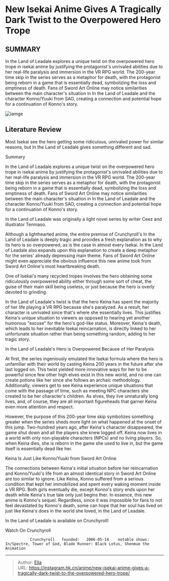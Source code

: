# New Isekai Anime Gives A Tragically Dark Twist to the Overpowered Hero Trope


## SUMMARY 



  In the Land of Leadale explores a unique twist on the overpowered hero trope in isekai anime by justifying the protagonist&#39;s unrivaled abilities due to her real-life paralysis and immersion in the VR RPG world.   The 200-year time skip in the series serves as a metaphor for death, with the protagonist being reborn in a game that is essentially dead, symbolizing the loss and emptiness of death.   Fans of Sword Art Online may notice similarities between the main character&#39;s situation in In the Land of Leadale and the character Konno/Yuuki from SAO, creating a connection and potential hope for a continuation of Konno&#39;s story.  

![iamge]()

## Literature Review

Most Isekai see the hero getting some ridiculous, unrivaled power for similar reasons, but In the Land of Leadale gives something different and sad.


Summary

  In the Land of Leadale explores a unique twist on the overpowered hero trope in isekai anime by justifying the protagonist&#39;s unrivaled abilities due to her real-life paralysis and immersion in the VR RPG world.   The 200-year time skip in the series serves as a metaphor for death, with the protagonist being reborn in a game that is essentially dead, symbolizing the loss and emptiness of death.   Fans of Sword Art Online may notice similarities between the main character&#39;s situation in In the Land of Leadale and the character Konno/Yuuki from SAO, creating a connection and potential hope for a continuation of Konno&#39;s story.  







In the Land of Leadale was originally a light novel series by writer Ceez and illustrator Tenmaso.







Although a lighthearted anime, the entire premise of Crunchyroll&#39;s In the Land of Leadale is deeply tragic and provides a fresh explanation as to why its hero is so overpowered, as is the case in almost every Isekai. In the Land of Leadale also expands upon this explanation to create a deep metaphor for the series&#39; already depressing main theme. Fans of Sword Art Online might even appreciate the obvious influence this new anime took from Sword Art Online&#39;s most heartbreaking death.

One of Isekai&#39;s many recycled tropes involves the hero obtaining some ridiculously overpowered ability either through some sort of cheat, the guise of their main skill being useless, or just because the hero is overly devoted to grinding.

          

In the Land of Leadale&#39;s twist is that the hero Keina has spent the majority of her life playing a VR RPG because she&#39;s paralyzed. As a result, her character is unrivaled since that&#39;s where she essentially lives. This justifies Keina&#39;s unique situation to viewers as opposed to hearing yet another humorous &#34;excuse&#34; for the hero&#39;s god-like status. Moreover, Keina&#39;s death, which leads to her inevitable Isekai reincarnation, is directly linked to her unfortunate situation rather than being something random, adding to her tragic story.





 In the Land of Leadale&#39;s Hero is Overpowered Because of Her Paralysis 
          

At first, the series ingeniously emulated the Isekai formula where the hero is unfamiliar with their world by casting Keina 200 years in the future after she last logged on. This twist yielded more innovative ways for her to be powerful since few other high elves exist in this new world, and no one can create potions like her since she follows an archaic methodology. Additionally, viewers get to see Keina experience unique situations that come with the passage of time, such as meeting NPC characters she created to be her character&#39;s children. As elves, they live unnaturally long lives, and, of course, they are all important figureheads that garner Keina even more attention and respect.

However, the purpose of this 200-year time skip symbolizes something greater when the series sheds more light on what happened at the onset of this jump. Two-hundred years ago, after Keina&#39;s character disappeared, the game shut down and all the players she knew logged off. Keina now lives in a world with only non-playable characters (NPCs) and no living players. So, when Keina dies, she is reborn in the game she used to live in, but the game itself is essentially dead like her.






 Keina Is Just Like Konno/Yuuki from Sword Art Online 
          

The connections between Keina&#39;s initial situation before her reincarnation and Konno/Yuuki&#39;s life from an almost identical story in Sword Art Online are too similar to ignore. Like Keina, Konno suffered from a serious condition that kept her immobilized and spent every waking moment inside a VR RPG. Both girls eventually die, except Konno&#39;s story ends upon her death while Keina&#39;s true tale only just begins ther. In essence, this new anime is Konno&#39;s sequel. Regardless, since it was impossible for fans to not feel devastated by Konno&#39;s death, some can hope that her soul has lived on just like Keina&#39;s does in the world she loved, in the Land of Leadale.

In the Land of Leadale is available on Crunchyroll!

Watch On Crunchyroll

               Crunchyroll   founded:   2006-05-14    notable shows:   In/Spectre, Tower of God, Blade Runner: Black Lotus, Shenmue the Animation      

---

> Author: [Ella](https://instagram.hk.cn/)  
> URL: https://instagram.hk.cn/anime/new-isekai-anime-gives-a-tragically-dark-twist-to-the-overpowered-hero-trope/  

